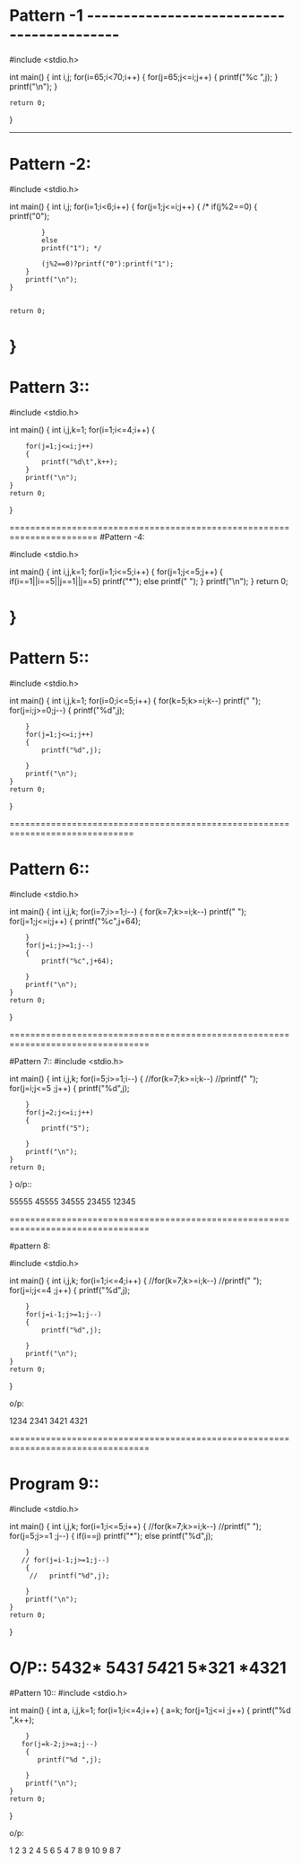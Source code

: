 # Pattern -1 ------------------------------------------

#include <stdio.h>

int main()
{
    int i,j;
    for(i=65;i<70;i++)
    {
        for(j=65;j<=i;j++)
        {
            printf("%c ",j);
        }
        printf("\n");
    }
  
    return 0;
}

--------------------------------------------------------------

# Pattern -2:
#include <stdio.h>

int main()
{
    int i,j;
    for(i=1;i<6;i++)
    {
        for(j=1;j<=i;j++)
        {
           /* if(j%2==0)
            {
                printf("0");
                
            }
            else
            printf("1"); */
            
            (j%2==0)?printf("0"):printf("1");
        }
        printf("\n");
    }


    return 0;
}
=====================================================================
# Pattern 3::

#include <stdio.h>

int main()
{
    int i,j,k=1;
    for(i=1;i<=4;i++)
    {
        
        for(j=1;j<=i;j++)
        {
            printf("%d\t",k++);
        }
        printf("\n");
    }
    return 0;

}

=======================================================================
#Pattern -4:

#include <stdio.h>

int main()
{
    int i,j,k=1;
    for(i=1;i<=5;i++)
    {
        for(j=1;j<=5;j++)
        {
            if(i==1||i==5||j==1||j==5)
            printf("*");
            else
            printf(" ");
        }
        printf("\n");
    }
    return 0;

}
==========================================================================
# Pattern 5::

#include <stdio.h>

int main()
{
    int i,j,k=1;
    for(i=0;i<=5;i++)
    {
        for(k=5;k>=i;k--)
         printf(" ");
        for(j=i;j>=0;j--)
        {
            printf("%d",j);
            
        }
        for(j=1;j<=i;j++)
        {
            printf("%d",j);
            
        }
        printf("\n");
    }
    return 0;

}

==============================================================================
# Pattern 6::

#include <stdio.h>

int main()
{
    int i,j,k;
    for(i=7;i>=1;i--)
    {
        for(k=7;k>=i;k--)
         printf(" ");
        for(j=1;j<=i;j++)
        {
            printf("%c",j+64);
            
        }
        for(j=i;j>=1;j--)
        {
            printf("%c",j+64);
            
        }
        printf("\n");
    }
    return 0;

}

=================================================================================

#Pattern 7::
#include <stdio.h>

int main()
{
    int i,j,k;
    for(i=5;i>=1;i--)
    {
        //for(k=7;k>=i;k--)
         //printf(" ");
        for(j=i;j<=5  ;j++)
        {
            printf("%d",j);
            
        }
        for(j=2;j<=i;j++)
        {
            printf("5");
            
        }
        printf("\n");
    }
    return 0;

}
o/p::

55555
45555
34555
23455
12345

=================================================================================

#pattern 8:

#include <stdio.h>

int main()
{
    int i,j,k;
    for(i=1;i<=4;i++)
    {
        //for(k=7;k>=i;k--)
         //printf(" ");
        for(j=i;j<=4  ;j++)
        {
            printf("%d",j);
            
        }
        for(j=i-1;j>=1;j--)
        {
            printf("%d",j);
            
        }
        printf("\n");
    }
    return 0;

}

o/p:


1234
2341
3421
4321

=================================================================================
# Program 9::

#include <stdio.h>

int main()
{
    int i,j,k;
    for(i=1;i<=5;i++)
    {
        //for(k=7;k>=i;k--)
         //printf(" ");
        for(j=5;j>=1  ;j--)
        {
            if(i==j)
            printf("*");
            else
            printf("%d",j);
            
        }
       // for(j=i-1;j>=1;j--)
        {
         //   printf("%d",j);
            
        }
        printf("\n");
    }
    return 0;

}

O/P::
5432*
543*1
54*21
5*321
*4321
=================================================================================

#Pattern 10::
#include <stdio.h>

int main()
{
    int a, i,j,k=1;
    for(i=1;i<=4;i++)
    {
       a=k;
        for(j=1;j<=i  ;j++)
        {
          printf("%d ",k++);
            
        }
       for(j=k-2;j>=a;j--)
        {
           printf("%d ",j);
            
        }
        printf("\n");
    }
    return 0;

}

o/p:

1 
2 3 2 
4 5 6 5 4 
7 8 9 10 9 8 7






